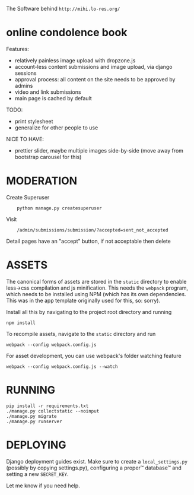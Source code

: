 The Software behind ```http://mihi.lo-res.org/```

online condolence book
======================

Features:
- relatively painless image upload with dropzone.js
- account-less content submissions and image upload, via django sessions
- approval process: all content on the site needs to be approved by admins
- video and link submissions
- main page is cached by default

TODO:
- print stylesheet
- generalize for other people to use

NICE TO HAVE:
- prettier slider, maybe multiple images side-by-side (move away from
  bootstrap carousel for this)

MODERATION
==========

Create Superuser
```
    python manage.py createsuperuser
```

Visit
```
    /admin/submissions/submission/?accepted=sent_not_accepted
```

Detail pages have an "accept" button, if not acceptable then delete


ASSETS
======

The canonical forms of assets are stored in the ```static``` directory to enable less->css compilation and js minification.
This needs the ```webpack``` program, which needs to be installed using NPM (which has its own dependencies. This was in the app template originally used for this, so: sorry).

Install all this by navigating to the project root directory and running
```
npm install
```

To recompile assets, navigate to the ```static``` directory and run
```
webpack --config webpack.config.js
```

For asset development, you can use webpack's folder watching feature
```
webpack --config webpack.config.js --watch
```

RUNNING
=======
```
pip install -r requirements.txt
./manage.py collectstatic --noinput
./manage.py migrate
./manage.py runserver
```

DEPLOYING
=========

Django deployment guides exist. Make sure to create a ```local_settings.py``` (possibly by copying settings.py), configuring a proper™ database™ and setting a new ```SECRET_KEY```.

Let me know if you need help.
